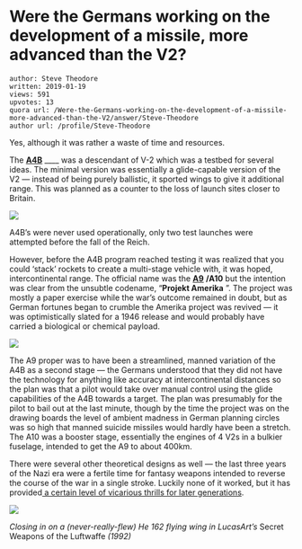 # Were the Germans working on the development of a missile, more advanced than the V2?

	author: Steve Theodore
	written: 2019-01-19
	views: 591
	upvotes: 13
	quora url: /Were-the-Germans-working-on-the-development-of-a-missile-more-advanced-than-the-V2/answer/Steve-Theodore
	author url: /profile/Steve-Theodore


Yes, although it was rather a waste of time and resources.

The __[A4B](http://www.russianspaceweb.com/a4b.html)__ ____ was a descendant of V-2 which was a testbed for several ideas. The minimal version was essentially a glide-capable version of the V2 — instead of being purely ballistic, it sported wings to give it additional range. This was planned as a counter to the loss of launch sites closer to Britain.

![](https://qph.fs.quoracdn.net/main-qimg-1aab6d4e679ac4a7cff39020d0943253)

A4B’s were never used operationally, only two test launches were attempted before the fall of the Reich.

However, before the A4B program reached testing it was realized that you could ‘stack’ rockets to create a multi-stage vehicle with, it was hoped, intercontinental range. The official name was the __[A9](http://www.astronautix.com/a/a9a10.html)__ __/A10__ but the intention was clear from the unsubtle codename, “__Projekt Amerika__ ”. The project was mostly a paper exercise while the war’s outcome remained in doubt, but as German fortunes began to crumble the Amerika project was revived — it was optimistically slated for a 1946 release and would probably have carried a biological or chemical payload.

![](https://qph.fs.quoracdn.net/main-qimg-aa80e61b93ce2ab656500e016c35f71d)

The A9 proper was to have been a streamlined, manned variation of the A4B as a second stage — the Germans understood that they did not have the technology for anything like accuracy at intercontinental distances so the plan was that a pilot would take over manual control using the glide capabilities of the A4B towards a target. The plan was presumably for the pilot to bail out at the last minute, though by the time the project was on the drawing boards the level of ambient madness in German planning circles was so high that manned suicide missiles would hardly have been a stretch. The A10 was a booster stage, essentially the engines of 4 V2s in a bulkier fuselage, intended to get the A9 to about 400km.

There were several other theoretical designs as well — the last three years of the Nazi era were a fertile time for fantasy weapons intended to reverse the course of the war in a single stroke. Luckily none of it worked, but it has provided[ a certain level of vicarious thrills for later generations](https://www.rockpapershotgun.com/2016/06/22/have-you-played-secret-weapons-of-the-luftwaffe/).

![](https://qph.fs.quoracdn.net/main-qimg-e0ae16a6eaff6ec732de98d7d1e58628)

_Closing in on a (never-really-flew) He 162 flying wing in LucasArt’s_ Secret Weapons of the Luftwaffe _(1992)_ 

